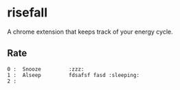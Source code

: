 # risefall
A chrome extension that keeps track of your energy cycle.

## Rate
```
0 :  Snooze         :zzz:
1 :  Alseep         fdsafsf fasd :sleeping:
2 :
``` 